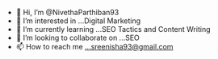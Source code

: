 - 👋 Hi, I’m @NivethaParthiban93
- 👀 I’m interested in ...Digital Marketing
- 🌱 I’m currently learning ...SEO Tactics and Content Writing
- 💞️ I’m looking to collaborate on ...SEO
- 📫 How to reach me ...sreenisha93@gmail.com

<!---
NivethaParthiban93/NivethaParthiban93 is a ✨ special ✨ repository because its `README.md` (this file) appears on your GitHub profile.
You can click the Preview link to take a look at your changes.
--->
